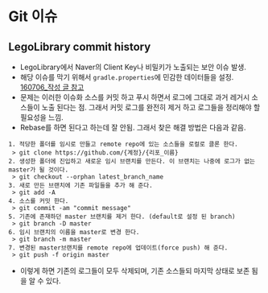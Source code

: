 # Git 이슈  
##  LegoLibrary commit history  
- LegoLibrary에서 Naver의 Client Key나 비밀키가 노출되는 보안 이슈 발생. 
- 해당 이슈를 막기 위해서 `gradle.properties`에 민감한 데이터들을 설정. [160706_작성 글 참고](https://github.com/ksu3101/TIL/blob/master/Android/160706_Android.md)
- 문제는 이러한 이슈화 소스를 커밋 하고 푸시 하면서 로그에 그대로 과거 레거시 소스들이 노출 된다는 점. 그래서 커밋 로그를 완전히 제거 하고 로그들을 정리해야 할 필요성을 느낌. 
- Rebase를 하면 된다고 하는데 잘 안됨. 그래서 찾은 해결 방법은 다음과 같음. 

```
1. 적당한 폴더를 임시로 만들고 remote repo에 있는 소스들을 로컬로 클론 한다.  
 > git clone https://github.com/{계정}/{리포_이름}  
2. 생성한 폴더에 진입하고 새로운 임시 브랜치를 만든다. 이 브랜치는 나중에 로그가 없는 master가 될 것이다.   
 > git checkout --orphan latest_branch_name  
3. 새로 만든 브랜치에 기존 파일들을 추가 해 준다.  
 > git add -A
4. 소스를 커밋 한다. 
 > git commit -am "commit message"
5. 기존에 존재하던 master 브랜치를 제거 한다. (default로 설정 된 branch)
 > git branch -D master
6. 임시 브랜치의 이름을 master로 변경 한다. 
 > git branch -m master
7. 변경된 master브랜치를 remote repo에 업데이트(force push) 해 준다. 
 > git push -f origin master
```

- 이렇게 하면 기존의 로그들이 모두 삭제되며, 기존 소스들되 마지막 상태로 보존 됨을 알 수 있다. 
